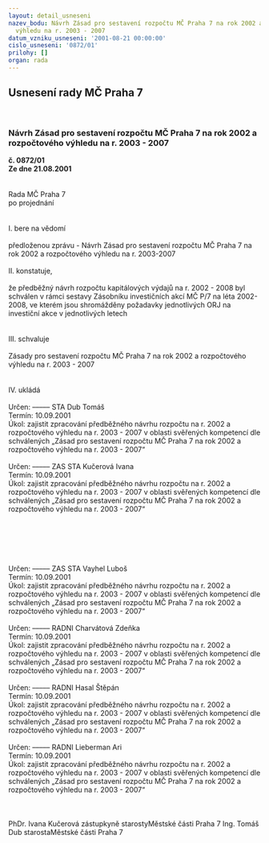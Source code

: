 ```yaml
---
layout: detail_usneseni
nazev_bodu: Návrh Zásad pro sestavení rozpočtu MČ Praha 7 na rok 2002 a rozpočtového
  výhledu na r. 2003 - 2007
datum_vzniku_usneseni: '2001-08-21 00:00:00'
cislo_usneseni: '0872/01'
prilohy: []
organ: rada
---
```

<div id="ucUsn_pList" class="usn">
	<span><h2>Usnesení rady MČ Praha 7 </h2>
<br></span><div class="standBody">
<span><h3>Návrh Zásad pro sestavení rozpočtu MČ Praha 7 na rok 2002 a rozpočtového výhledu na r. 2003 - 2007</h3></span><div class="center">
		<strong>č. 0872/01</strong><br>
	</div>
<div class="center">
		<strong>Ze dne 21.08.2001</strong><br><br>
	</div>
<br>Rada MČ Praha 7<br>po projednání<br><br><br>I.	bere na vědomí<br><br> předloženou zprávu - Návrh Zásad pro sestavení rozpočtu MČ Praha 7 na rok 2002 a rozpočtového výhledu na r. 2003-2007<br><br>II.	konstatuje,<br><br>že předběžný návrh rozpočtu kapitálových výdajů na r. 2002 - 2008 byl schválen v rámci sestavy Zásobníku investičních akcí MČ P/7 na léta 2002-2008, ve kterém jsou shromážděny požadavky jednotlivých ORJ na investiční akce v  jednotlivých letech<br><br><br>III.	schvaluje <br><br> Zásady pro sestavení rozpočtu MČ Praha 7 na rok 2002 a rozpočtového výhledu na r. 2003 - 2007<br><br><br>IV.	ukládá <br><br> Určen:	–––––	STA Dub Tomáš<br>Termín: 10.09.2001<br>Úkol:	zajistit zpracování předběžného návrhu rozpočtu na r. 2002  a rozpočtového výhledu na r. 2003 - 2007 v oblasti svěřených kompetencí dle schválených „Zásad pro sestavení rozpočtu MČ Praha 7 na rok 2002 a rozpočtového  výhledu na r. 2003 - 2007“<br> <br> Určen:	–––––	ZAS STA Kučerová Ivana<br>Termín: 10.09.2001<br>Úkol:	zajistit zpracování předběžného návrhu rozpočtu na r. 2002  a rozpočtového výhledu na r. 2003 - 2007 v oblasti svěřených kompetencí dle schválených „Zásad pro sestavení rozpočtu MČ Praha 7 na rok 2002 a rozpočtového  výhledu na r. 2003 - 2007“<br> <br><br><br><br><br><br> Určen:	–––––	ZAS STA Vayhel Luboš<br>Termín: 10.09.2001<br>Úkol:	zajistit zpracování předběžného návrhu rozpočtu na r. 2002  a rozpočtového výhledu na r. 2003 - 2007 v oblasti svěřených kompetencí dle schválených „Zásad pro sestavení rozpočtu MČ Praha 7 na rok 2002 a rozpočtového  výhledu na r. 2003 - 2007“<br> <br> Určen:	–––––	RADNI Charvátová Zdeňka<br>Termín: 10.09.2001<br>Úkol:	zajistit zpracování předběžného návrhu rozpočtu na r. 2002  a rozpočtového výhledu na r. 2003 - 2007 v oblasti svěřených kompetencí dle schválených „Zásad pro sestavení rozpočtu MČ Praha 7 na rok 2002 a rozpočtového  výhledu na r. 2003 - 2007“<br> <br> Určen:	–––––	RADNI Hasal Štěpán<br>Termín: 10.09.2001<br>Úkol:	zajistit zpracování předběžného návrhu rozpočtu na r. 2002  a rozpočtového výhledu na r. 2003 - 2007 v oblasti svěřených kompetencí dle schválených „Zásad pro sestavení rozpočtu MČ Praha 7 na rok 2002 a rozpočtového  výhledu na r. 2003 - 2007“<br> <br> Určen:	–––––	RADNI Lieberman Ari<br>Termín: 10.09.2001<br>Úkol:	zajistit zpracování předběžného návrhu rozpočtu na r. 2002  a rozpočtového výhledu na r. 2003 - 2007 v oblasti svěřených kompetencí dle schválených „Zásad pro sestavení rozpočtu MČ Praha 7 na rok 2002 a rozpočtového  výhledu na r. 2003 - 2007“<br> <br><br> 	<br>PhDr. Ivana Kučerová zástupkyně starostyMěstské části Praha 7	Ing. Tomáš Dub starostaMěstské části Praha 7<br>	<br><br>
</div>
</div>